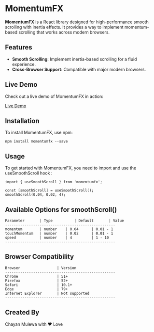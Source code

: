 # MomentumFX

**MomentumFX** is a React library designed for high-performance smooth scrolling with inertia effects. It provides a way to implement momentum-based scrolling that works across modern browsers.

## Features

- **Smooth Scrolling**: Implement inertia-based scrolling for a fluid experience.
- **Cross-Browser Support**: Compatible with major modern browsers.

## Live Demo

Check out a live demo of MomentumFX in action:

[Live Demo](https://momentumfx.vercel.app)

## Installation

To install MomentumFX, use npm:

```
npm install momentumfx --save

```

## Usage

To get started with MomentumFX, you need to import and use the useSmoothScroll hook : 

```
import { useSmoothScroll } from 'momentumfx';

const [smoothScroll] = useSmoothScroll();
smoothScroll(0.04, 0.02, 4);

```

## Available Options for smoothScroll()

```
Parameter       | Type          | Default       | Value
---------------------------------------------------
momentum        | number	| 0.04	    | 0.01 - 1
touchMomentum   | number	| 0.02	    | 0.01 - 1
speed	        | number	| 4         | 1 - 10
---------------------------------------------------
```

## Browser Compatibility

```
Browser                 | Version
---------------------------------------------------
Chrome                  | 51+
Firefox                 | 52+
Safari                  | 10.1+
Edge                    | 79+
Internet Explorer       | Not supported
---------------------------------------------------
```

## Created By

Chayan Mulewa with ❤️ Love
